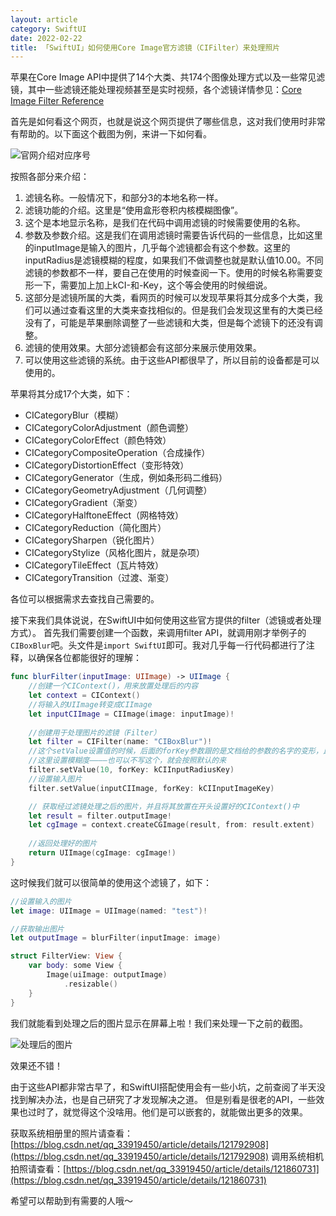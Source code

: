 ```yaml
---
layout: article
category: SwiftUI
date: 2022-02-22
title: 「SwiftUI」如何使用Core Image官方滤镜（CIFilter）来处理照片
---
```

<!-- excerpt-start -->
苹果在Core Image API中提供了14个大类、共174个图像处理方式以及一些常见滤镜，其中一些滤镜还能处理视频甚至是实时视频，各个滤镜详情参见：[Core Image Filter Reference](https://developer.apple.com/library/archive/documentation/GraphicsImaging/Reference/CoreImageFilterReference/index.html#//apple_ref/doc/filter/ci/CIColorClamp)

首先是如何看这个网页，也就是说这个网页提供了哪些信息，这对我们使用时非常有帮助的。以下面这个截图为例，来讲一下如何看。

![官网介绍对应序号](https://img-blog.csdnimg.cn/b760cad550984160a1702ba628f4d912.jpg?x-oss-process=image/watermark,type_d3F5LXplbmhlaQ,shadow_50,text_Q1NETiBAemhvbmd1bmNsZQ==,size_20,color_FFFFFF,t_70,g_se,x_16)

按照各部分来介绍：

 1. 滤镜名称。一般情况下，和部分3的本地名称一样。
 2. 滤镜功能的介绍。这里是“使用盒形卷积内核模糊图像”。
 3. 这个是本地显示名称，是我们在代码中调用滤镜的时候需要使用的名称。
 4. 参数及参数介绍。这是我们在调用滤镜时需要告诉代码的一些信息，比如这里的inputImage是输入的图片，几乎每个滤镜都会有这个参数。这里的inputRadius是滤镜模糊的程度，如果我们不做调整也就是默认值10.00。不同滤镜的参数都不一样，要自己在使用的时候查阅一下。使用的时候名称需要变形一下，需要加上加上kCI-和-Key，这个等会使用的时候细说。
 5. 这部分是滤镜所属的大类，看网页的时候可以发现苹果将其分成多个大类，我们可以通过查看这里的大类来查找相似的。但是我们会发现这里有的大类已经没有了，可能是苹果删除调整了一些滤镜和大类，但是每个滤镜下的还没有调整。
 6. 滤镜的使用效果。大部分滤镜都会有这部分来展示使用效果。
 7. 可以使用这些滤镜的系统。由于这些API都很早了，所以目前的设备都是可以使用的。

苹果将其分成17个大类，如下：

 - CICategoryBlur（模糊）
 - CICategoryColorAdjustment（颜色调整）
 - CICategoryColorEffect（颜色特效）
 - CICategoryCompositeOperation（合成操作）
 - CICategoryDistortionEffect（变形特效）
 - CICategoryGenerator（生成，例如条形码二维码）
 - CICategoryGeometryAdjustment（几何调整）
 - CICategoryGradient（渐变）
 - CICategoryHalftoneEffect（网格特效）
 - CICategoryReduction（简化图片）
 - CICategorySharpen（锐化图片）
 - CICategoryStylize（风格化图片，就是杂项）
 - CICategoryTileEffect（瓦片特效）
 - CICategoryTransition（过渡、渐变）
 
 各位可以根据需求去查找自己需要的。

接下来我们具体说说，在SwiftUI中如何使用这些官方提供的filter（滤镜或者处理方式）。
首先我们需要创建一个函数，来调用filter API，就调用刚才举例子的`CIBoxBlur`吧。头文件是`import SwiftUI`即可。我对几乎每一行代码都进行了注释，以确保各位都能很好的理解：

```swift
func blurFilter(inputImage: UIImage) -> UIImage {
    //创建一个CIContext()，用来放置处理后的内容
    let context = CIContext()
    //将输入的UIImage转变成CIImage
    let inputCIImage = CIImage(image: inputImage)!
    
    //创建用于处理图片的滤镜（Filter）
    let filter = CIFilter(name: "CIBoxBlur")!
    //这个setValue设置值的时候，后面的forKey参数跟的是文档给的参数的名字的变形，比如这里官网给的是inputRadius，加上kCI-和-Key就是应该填的参数了。
    //这里设置模糊度————也可以不写这个，就会按照默认的来
    filter.setValue(10, forKey: kCIInputRadiusKey)
    //设置输入图片
    filter.setValue(inputCIImage, forKey: kCIInputImageKey)

    // 获取经过滤镜处理之后的图片，并且将其放置在开头设置好的CIContext()中
    let result = filter.outputImage!
    let cgImage = context.createCGImage(result, from: result.extent)
    
    //返回处理好的图片
    return UIImage(cgImage: cgImage!)
}
```

这时候我们就可以很简单的使用这个滤镜了，如下：

```swift
//设置输入的图片
let image: UIImage = UIImage(named: "test")!

//获取输出图片
let outputImage = blurFilter(inputImage: image)

struct FilterView: View {
    var body: some View {
        Image(uiImage: outputImage)
            .resizable()
    }
}
```

我们就能看到处理之后的图片显示在屏幕上啦！我们来处理一下之前的截图。

![处理后的图片](https://img-blog.csdnimg.cn/12a8a4dd2e3c445abaf86ffd2375d5de.png?x-oss-process=image/watermark,type_d3F5LXplbmhlaQ,shadow_50,text_Q1NETiBAemhvbmd1bmNsZQ==,size_19,color_FFFFFF,t_70,g_se,x_16)

效果还不错！

由于这些API都非常古早了，和SwiftUI搭配使用会有一些小坑，之前查阅了半天没找到解决办法，也是自己研究了才发现解决之道。
但是别看是很老的API，一些效果也过时了，就觉得这个没啥用。他们是可以嵌套的，就能做出更多的效果。

获取系统相册里的照片请查看：[https://blog.csdn.net/qq_33919450/article/details/121792908](https://blog.csdn.net/qq_33919450/article/details/121792908)
调用系统相机拍照请查看：[https://blog.csdn.net/qq_33919450/article/details/121860731](https://blog.csdn.net/qq_33919450/article/details/121860731)

希望可以帮助到有需要的人哦～